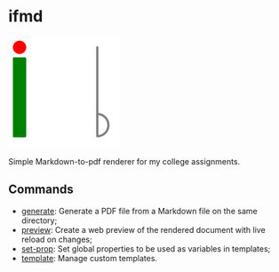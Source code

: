 # ifmd

![](docs/assets/logo.svg)

Simple Markdown-to-pdf renderer for my college assignments.

## Commands

[//]: # 'Insert any custom documentation ABOVE this line'
[//]: # 'DOCS_START'

-   [generate](docs/ifmd-generate.md): Generate a PDF file from a Markdown file on the same directory;
-   [preview](docs/ifmd-preview.md): Create a web preview of the rendered document with live reload on changes;
-   [set-prop](docs/ifmd-set-prop.md): Set global properties to be used as variables in templates;
-   [template](docs/ifmd-template.md): Manage custom templates.

[//]: # 'DOCS_END'
[//]: # 'Insert any custom documentation BELOW this line'
